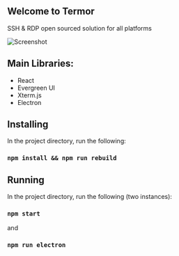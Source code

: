## Welcome to Termor
SSH & RDP open sourced solution for all platforms

![Screenshot](https://i.imgur.com/jCxx3vP.png "Screenshot")


## Main Libraries:
- React
- Evergreen UI
- Xterm.js
- Electron

## Installing

In the project directory, run the following:

### `npm install && npm run rebuild`

## Running

In the project directory, run the following (two instances):

### `npm start`

and

### `npm run electron`
